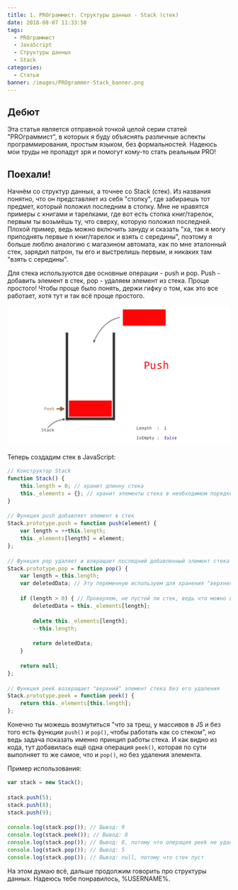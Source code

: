 ```yaml
---
title: 1. PROграммист. Структуры данных - Stack (стек)
date: 2018-08-07 11:33:58
tags:
  - PROграммист
  - JavaScript
  - Структуры данных
  - Stack
categories:
  - Статьи
banner: /images/PROgrammer-Stack_banner.png
---
```


## Дебют
Эта статья является отправной точкой целой серии статей "PROграммист", в которых я буду объяснять различные аспекты программирования, простым языком, без формальностей. Надеюсь мои труды не пропадут зря и помогут кому-то стать реальным PRO!
<!-- more -->
## Поехали!
Начнём со структур данных, а точнее со Stack (стек). Из названия понятно, что он представляет из себя "стопку", где забираешь тот предмет, который положил последним в стопку. Мне не нравятся примеры с книгами и тарелками, где вот есть стопка книг/тарелок, первым ты возьмёшь ту, что сверху, которую положил последней. Плохой пример, ведь можно включить зануду и сказать "ха, так я могу приподнять первые n книг/тарелок и взять с середины", поэтому я больше люблю аналогию с магазином автомата, как по мне эталонный стек, зарядил патрон, ты его и выстрелишь первым, и никаких там "взять с середины".

Для стека используются две основные операции - push и pop. Push - добавить элемент в стек, pop - удаляем элемент из стека. Проще простого! Чтобы проще было понять, держи гифку о том, как это все работает, хотя тут и так всё проще простого.

![Stack](/images/PROgrammer-Stack_1.gif)

Теперь создадим стек в JavaScript:
```javascript
// Конструктор Stack
function Stack() {
    this.length = 0; // хранит длинну стека
    this._elements = {}; // хранит элементы стека в необходимом порядке
}

// Функция push добавляет элемент в стек
Stack.prototype.push = function push(element) {
    var length = ++this.length;
    this._elements[length] = element;
};
 
// Функция pop удаляет и вовращает последний добавленный элемент стека
Stack.prototype.pop = function pop() {
    var length = this.length;
    var deletedData; // Эту переменную используем для хранения "верхнего" элемента стека перед удалением, чтобы потом вернуть его
 
    if (length > 0) { // Проверяем, не пустой ли стек, ведь что можно взять с пустого стека
        deletedData = this._elements[length];
 
        delete this._elements[length];
        --this.length;
 
        return deletedData;
    }
    
    return null;
};

// Функция peek возвращает "верхний" элемент стека без его удаления
Stack.prototype.peek = function peek() {
    return this._elements[this.length];
};
```

Конечно ты можешь возмутиться "что за треш, у массивов в JS и без того есть функции `push()` и `pop()`, чтобы работать как со стеком", но ведь задача показать именно принцип работы стека. И как видно из кода, тут добавилась ещё одна операция `peek()`, которая по сути выполняет то же самое, что и `pop()`, но без удаления элемента.

Пример использования:
```javascript
var stack = new Stack();

stack.push(5);
stack.push(8);
stack.push(9);

console.log(stack.pop()); // Вывод: 9
console.log(stack.peek()); // Вывод: 8
console.log(stack.pop()); // Вывод: 8, потому что операция peek не удаляет элемент
console.log(stack.pop()); // Вывод: 5
console.log(stack.pop()); // Вывод: null, потому что стек пуст
```

На этом думаю всё, дальше продолжим говорить про структуры данных. Надеюсь тебе понравилось, %USERNAME%.
